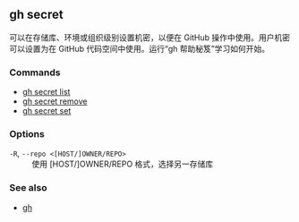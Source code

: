## gh secret

可以在存储库、环境或组织级别设置机密，以便在 GitHub 操作中使用。用户机密可以设置为在 GitHub 代码空间中使用。运行“gh 帮助秘笈”学习如何开始。

### Commands

- [gh secret list](./gh_secret_list.zh.md)
- [gh secret remove](./gh_secret_remove.zh.md)
- [gh secret set](./gh_secret_set.zh.md)

### Options

<dl class="flags">
	<dt><code>-R</code>, <code>--repo &lt;[HOST/]OWNER/REPO&gt;</code></dt>
	<dd>使用 [HOST/]OWNER/REPO 格式，选择另一存储库</dd>
</dl>

### See also

- [gh](./gh.zh.md)
